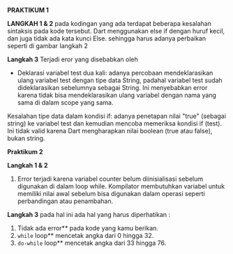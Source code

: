 **PRAKTIKUM 1**

**LANGKAH 1 & 2**
pada kodingan yang ada terdapat beberapa kesalahan sintaksis pada kode tersebut. Dart menggunakan else if dengan huruf kecil, dan juga tidak ada kata kunci Else. sehingga harus adanya perbaikan seperti di gambar langkah 2

**Langkah 3**
Terjadi eror yang disebabkan oleh 
 * Deklarasi variabel test dua kali: adanya percobaan mendeklarasikan ulang variabel test dengan tipe data String, padahal variabel test sudah dideklarasikan sebelumnya sebagai String. Ini menyebabkan error karena tidak bisa mendeklarasikan ulang variabel dengan nama yang sama di dalam scope yang sama.

Kesalahan tipe data dalam kondisi if: adanya penetapan nilai "true" (sebagai string) ke variabel test dan kemudian mencoba memeriksa kondisi if (test). Ini tidak valid karena Dart mengharapkan nilai boolean (true atau false), bukan string.

**Praktikum 2**

**Langkah 1 & 2**
1. Error terjadi karena variabel counter belum diinisialisasi sebelum digunakan di dalam loop while. Kompilator membutuhkan variabel untuk memiliki nilai awal sebelum bisa digunakan dalam operasi seperti perbandingan atau penambahan.

**Langkah 3**
pada hal ini ada hal yang harus diperhatikan :

1. Tidak ada error** pada kode yang kamu berikan.
2. `while` loop** mencetak angka dari 0 hingga 32.
3. `do-while` loop** mencetak angka dari 33 hingga 76.
